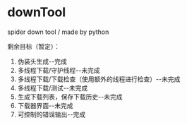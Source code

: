 # downTool
spider down tool / made by python

剩余目标（暂定）：
1. 伪装头生成--完成
2. 多线程下载/守护线程--未完成
3. 多线程下载/下载检查（使用额外的线程进行检查）--未完成
4. 多线程下载/测试--未完成
5. 生成下载列表，保存下载历史--未完成
6. 下载器界面--未完成
7. 可控制的错误输出--完成
